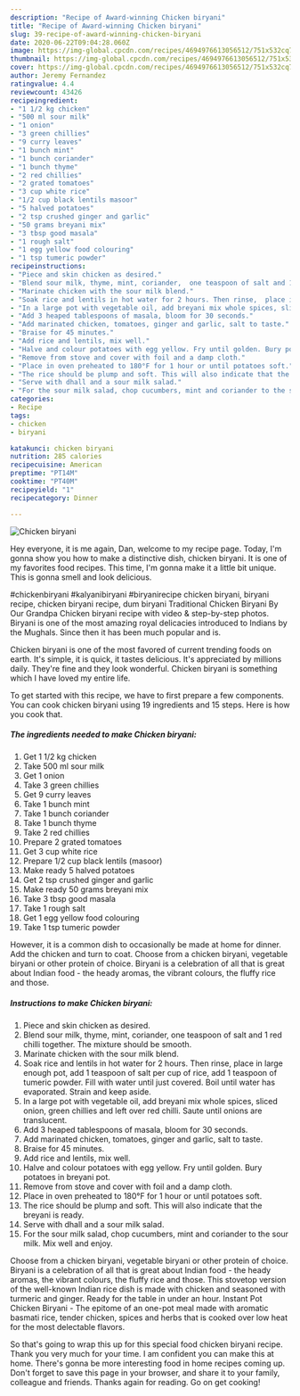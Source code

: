 ```yaml
---
description: "Recipe of Award-winning Chicken biryani"
title: "Recipe of Award-winning Chicken biryani"
slug: 39-recipe-of-award-winning-chicken-biryani
date: 2020-06-22T09:04:28.060Z
image: https://img-global.cpcdn.com/recipes/4694976613056512/751x532cq70/chicken-biryani-recipe-main-photo.jpg
thumbnail: https://img-global.cpcdn.com/recipes/4694976613056512/751x532cq70/chicken-biryani-recipe-main-photo.jpg
cover: https://img-global.cpcdn.com/recipes/4694976613056512/751x532cq70/chicken-biryani-recipe-main-photo.jpg
author: Jeremy Fernandez
ratingvalue: 4.4
reviewcount: 43426
recipeingredient:
- "1 1/2 kg chicken"
- "500 ml sour milk"
- "1 onion"
- "3 green chillies"
- "9 curry leaves"
- "1 bunch mint"
- "1 bunch coriander"
- "1 bunch thyme"
- "2 red chillies"
- "2 grated tomatoes"
- "3 cup white rice"
- "1/2 cup black lentils masoor"
- "5 halved potatoes"
- "2 tsp crushed ginger and garlic"
- "50 grams breyani mix"
- "3 tbsp good masala"
- "1 rough salt"
- "1 egg yellow food colouring"
- "1 tsp tumeric powder"
recipeinstructions:
- "Piece and skin chicken as desired."
- "Blend sour milk, thyme, mint, coriander,  one teaspoon of salt and 1 red chilli together. The mixture should be smooth."
- "Marinate chicken with the sour milk blend."
- "Soak rice and lentils in hot water for 2 hours. Then rinse,  place in large enough pot, add 1 teaspoon of salt per cup of rice, add 1 teaspoon of tumeric powder. Fill with water until just covered. Boil until water has evaporated.  Strain and keep aside."
- "In a large pot with vegetable oil, add breyani mix whole spices, sliced onion, green chillies and left over red chilli. Saute until onions are translucent."
- "Add 3 heaped tablespoons of masala, bloom for 30 seconds."
- "Add marinated chicken, tomatoes, ginger and garlic, salt to taste."
- "Braise for 45 minutes."
- "Add rice and lentils, mix well."
- "Halve and colour potatoes with egg yellow. Fry until golden. Bury potatoes in breyani pot."
- "Remove from stove and cover with foil and a damp cloth."
- "Place in oven preheated to 180°F for 1 hour or until potatoes soft."
- "The rice should be plump and soft. This will also indicate that the breyani is ready."
- "Serve with dhall and a sour milk salad."
- "For the sour milk salad, chop cucumbers, mint and coriander to the sour milk. Mix well and enjoy."
categories:
- Recipe
tags:
- chicken
- biryani

katakunci: chicken biryani 
nutrition: 285 calories
recipecuisine: American
preptime: "PT14M"
cooktime: "PT40M"
recipeyield: "1"
recipecategory: Dinner

---
```



![Chicken biryani](https://img-global.cpcdn.com/recipes/4694976613056512/751x532cq70/chicken-biryani-recipe-main-photo.jpg)

Hey everyone, it is me again, Dan, welcome to my recipe page. Today, I'm gonna show you how to make a distinctive dish, chicken biryani. It is one of my favorites food recipes. This time, I'm gonna make it a little bit unique. This is gonna smell and look delicious.

#chickenbiryani #kalyanibiryani #biryanirecipe chicken biryani, biryani recipe, chicken biryani recipe, dum biryani Traditional Chicken Biryani By Our Grandpa Chicken biryani recipe with video &amp; step-by-step photos. Biryani is one of the most amazing royal delicacies introduced to Indians by the Mughals. Since then it has been much popular and is.

Chicken biryani is one of the most favored of current trending foods on earth. It's simple, it is quick, it tastes delicious. It's appreciated by millions daily. They're fine and they look wonderful. Chicken biryani is something which I have loved my entire life.


To get started with this recipe, we have to first prepare a few components. You can cook chicken biryani using 19 ingredients and 15 steps. Here is how you cook that.

<!--inarticleads1-->

##### The ingredients needed to make Chicken biryani:

1. Get 1 1/2 kg chicken
1. Take 500 ml sour milk
1. Get 1 onion
1. Take 3 green chillies
1. Get 9 curry leaves
1. Take 1 bunch mint
1. Take 1 bunch coriander
1. Take 1 bunch thyme
1. Take 2 red chillies
1. Prepare 2 grated tomatoes
1. Get 3 cup white rice
1. Prepare 1/2 cup black lentils (masoor)
1. Make ready 5 halved potatoes
1. Get 2 tsp crushed ginger and garlic
1. Make ready 50 grams breyani mix
1. Take 3 tbsp good masala
1. Take 1 rough salt
1. Get 1 egg yellow food colouring
1. Take 1 tsp tumeric powder


However, it is a common dish to occasionally be made at home for dinner. Add the chicken and turn to coat. Choose from a chicken biryani, vegetable biryani or other protein of choice. Biryani is a celebration of all that is great about Indian food - the heady aromas, the vibrant colours, the fluffy rice and those. 

<!--inarticleads2-->

##### Instructions to make Chicken biryani:

1. Piece and skin chicken as desired.
1. Blend sour milk, thyme, mint, coriander,  one teaspoon of salt and 1 red chilli together. The mixture should be smooth.
1. Marinate chicken with the sour milk blend.
1. Soak rice and lentils in hot water for 2 hours. Then rinse,  place in large enough pot, add 1 teaspoon of salt per cup of rice, add 1 teaspoon of tumeric powder. Fill with water until just covered. Boil until water has evaporated.  Strain and keep aside.
1. In a large pot with vegetable oil, add breyani mix whole spices, sliced onion, green chillies and left over red chilli. Saute until onions are translucent.
1. Add 3 heaped tablespoons of masala, bloom for 30 seconds.
1. Add marinated chicken, tomatoes, ginger and garlic, salt to taste.
1. Braise for 45 minutes.
1. Add rice and lentils, mix well.
1. Halve and colour potatoes with egg yellow. Fry until golden. Bury potatoes in breyani pot.
1. Remove from stove and cover with foil and a damp cloth.
1. Place in oven preheated to 180°F for 1 hour or until potatoes soft.
1. The rice should be plump and soft. This will also indicate that the breyani is ready.
1. Serve with dhall and a sour milk salad.
1. For the sour milk salad, chop cucumbers, mint and coriander to the sour milk. Mix well and enjoy.


Choose from a chicken biryani, vegetable biryani or other protein of choice. Biryani is a celebration of all that is great about Indian food - the heady aromas, the vibrant colours, the fluffy rice and those. This stovetop version of the well-known Indian rice dish is made with chicken and seasoned with turmeric and ginger. Ready for the table in under an hour. Instant Pot Chicken Biryani - The epitome of an one-pot meal made with aromatic basmati rice, tender chicken, spices and herbs that is cooked over low heat for the most delectable flavors. 

So that's going to wrap this up for this special food chicken biryani recipe. Thank you very much for your time. I am confident you can make this at home. There's gonna be more interesting food in home recipes coming up. Don't forget to save this page in your browser, and share it to your family, colleague and friends. Thanks again for reading. Go on get cooking!
